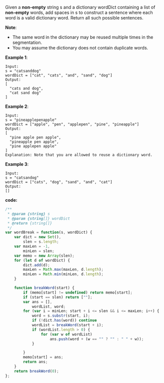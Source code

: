Given a **non-empty** string s and a dictionary wordDict containing a list of **non-empty** words, add spaces in s to construct a sentence where each word is a valid dictionary word. Return all such possible sentences.

**Note**:

- The same word in the dictionary may be reused multiple times in the segmentation.
- You may assume the dictionary does not contain duplicate words.

**Example 1**:
```
Input:
s = "catsanddog"
wordDict = ["cat", "cats", "and", "sand", "dog"]
Output:
[
  "cats and dog",
  "cat sand dog"
]
```

**Example 2**:
```
Input:
s = "pineapplepenapple"
wordDict = ["apple", "pen", "applepen", "pine", "pineapple"]
Output:
[
  "pine apple pen apple",
  "pineapple pen apple",
  "pine applepen apple"
]
Explanation: Note that you are allowed to reuse a dictionary word.
```

**Example 3**:
```
Input:
s = "catsandog"
wordDict = ["cats", "dog", "sand", "and", "cat"]
Output:
[]
```

**code:**

```js
/**
 * @param {string} s
 * @param {string[]} wordDict
 * @return {string[]}
 */
var wordBreak = function(s, wordDict) {
    var dict = new Set(),
        slen = s.length;
    var maxLen = -1,
        minLen = slen;
    var memo = new Array(slen);
    for (let d of wordDict) {
        dict.add(d);
        maxLen = Math.max(maxLen, d.length);
        minLen = Math.min(minLen, d.length);
    }

    function breakWord(start) {
        if (memo[start] != undefined) return memo[start];
        if (start == slen) return [""];
        var ans = [],
            wordList, word;
        for (var i = minLen; start + i <= slen && i <= maxLen; i++) {
            word = s.substr(start, i);
            if (!dict.has(word)) continue
            wordList = breakWord(start + i);
            if (wordList.length > 0) {
                for (var w of wordList)
                    ans.push(word + (w == "" ? "" : " " + w));
            }

        }
        memo[start] = ans;
        return ans;
    }
    return breakWord(0);
};


```